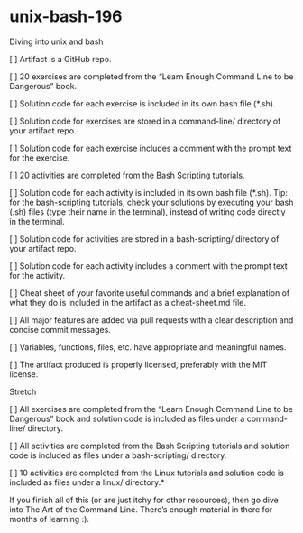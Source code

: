 # unix-bash-196
Diving into unix and bash 

[ ] Artifact is a GitHub repo. 

[ ] 20 exercises are completed from the “Learn Enough Command Line to be Dangerous” book.

[ ] Solution code for each exercise is included in its own bash file (*.sh).

[ ] Solution code for exercises are stored in a command-line/ directory of your artifact repo.

[ ] Solution code for each exercise includes a comment with the prompt text for the exercise.

[ ] 20 activities are completed from the Bash Scripting tutorials.

[ ] Solution code for each activity is included in its own bash file (*.sh). Tip: for the bash-scripting tutorials, check your solutions by executing your bash (.sh) files (type their name in the terminal), instead of writing code directly in the terminal.

[ ] Solution code for activities are stored in a bash-scripting/ directory of your artifact repo.

[ ]  Solution code for each activity includes a comment with the prompt text for the activity.

[ ] Cheat sheet of your favorite useful commands and a brief explanation of what they do is included in the artifact as a cheat-sheet.md file.

[ ] All major features are added via pull requests with a clear description and concise commit messages.

[ ] Variables, functions, files, etc. have appropriate and meaningful names.

[ ] The artifact produced is properly licensed, preferably with the MIT license.

Stretch

[ ] All exercises are completed from the “Learn Enough Command Line to be Dangerous” book and solution code is included as files under a command-line/ directory.

[ ] All activities are completed from the Bash Scripting tutorials and solution code is included as files under a bash-scripting/ directory.

[ ] 10 activities are completed from the Linux tutorials and solution code is included as files under a linux/ directory.*

If you finish all of this (or are just itchy for other resources), then go dive into The Art of the Command Line. There’s enough material in there for months of learning :).
